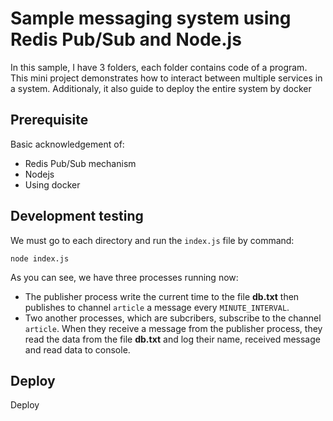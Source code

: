 
# Sample messaging system using Redis Pub/Sub and Node.js

In this sample, I have 3 folders, each folder contains code of a program.
This mini project demonstrates how to interact between multiple services in a system.
Additionaly, it also guide to deploy the entire system by docker

## Prerequisite

Basic acknowledgement of:

- Redis Pub/Sub mechanism
- Nodejs
- Using docker

## Development testing

We must go to each directory and run the `index.js` file by command:

```console
node index.js
```

As you can see, we have three processes running now:

- The publisher process write the current time to the file **db.txt** then publishes to channel `article` a message every `MINUTE_INTERVAL`.
- Two another processes, which are subcribers,  subscribe to the channel `article`. When they receive a message from the publisher process, they read the data from the file **db.txt** and log their name, received message and read data to console.

## Deploy

Deploy

